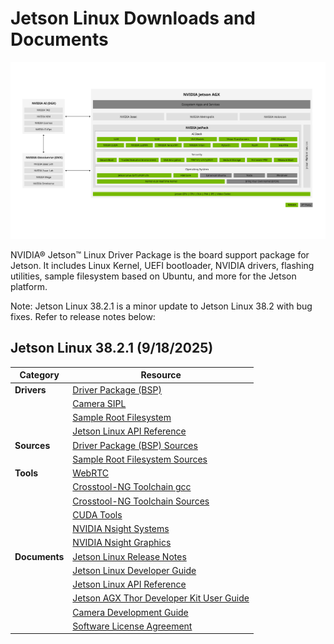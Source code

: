 # Jetson Linux Downloads and Documents

![Jetson Software Stack](jetson-software-stack-diagram-r1-01(1).svg)

NVIDIA® Jetson™ Linux Driver Package is the board support package for Jetson. It includes Linux Kernel, UEFI bootloader, NVIDIA drivers, flashing utilities, sample filesystem based on Ubuntu, and more for the Jetson platform.

Note: Jetson Linux 38.2.1 is a minor update to Jetson Linux 38.2 with bug fixes. Refer to release notes below:

## Jetson Linux 38.2.1 (9/18/2025)

| Category | Resource |
|---|---|
| **Drivers** | [Driver Package (BSP)](https://developer.nvidia.com/downloads/embedded/L4T/r38_Release_v2.1/release/Jetson_Linux_R38.2.1_aarch64.tbz2) |
|  | [Camera SIPL](https://developer.nvidia.com/downloads/embedded/L4T/r38_Release_v2.1/release/Jetson_SIPL_API_R38.2.1_aarch64.tbz2) |
|  | [Sample Root Filesystem](https://developer.nvidia.com/downloads/embedded/L4T/r38_Release_v2.1/release/Tegra_Linux_Sample-Root-Filesystem_R38.2.1_aarch64.tbz2) |
|  | [Jetson Linux API Reference](https://developer.nvidia.com/downloads/embedded/L4T/r38_Release_v2.1/release/Jetson_Multimedia_API_R38.2.1_aarch64.tbz2) |
| **Sources** | [Driver Package (BSP) Sources](https://developer.nvidia.com/downloads/embedded/L4T/r38_Release_v2.1/sources/public_sources.tbz2) |
|  | [Sample Root Filesystem Sources](https://developer.nvidia.com/downloads/embedded/L4T/r38_Release_v2.1/sources/ubuntu_noble-l4t_aarch64_src.tbz2) |
| **Tools** | [WebRTC](https://developer.nvidia.com/downloads/embedded/L4T/r38_Release_v2.1/release/WebRTC_R38.2.1_aarch64.tbz2) |
|  | [Crosstool-NG Toolchain gcc](https://developer.nvidia.com/downloads/embedded/L4T/r38_Release_v2.0/release/x-tools.tbz2) |
|  | [Crosstool-NG Toolchain Sources](https://developer.nvidia.com/downloads/embedded/L4T/r38_Release_v2.0/sources/crosstool-ng-jetson.tbz2) |
|  | [CUDA Tools](https://developer.nvidia.com/cuda-toolkit) |
|  | [NVIDIA Nsight Systems](https://developer.nvidia.com/nsight-systems/get-started) |
|  | [NVIDIA Nsight Graphics](https://developer.nvidia.com/nsight-graphics) |
| **Documents** | [Jetson Linux Release Notes](https://docs.nvidia.com/jetson/archives/r38.2.1/ReleaseNotes/Jetson_Linux_Release_Notes_r38.2.1.pdf) |
|  | [Jetson Linux Developer Guide](https://docs.nvidia.com/jetson/archives/r38.2.1/DeveloperGuide/index.html) |
|  | [Jetson Linux API Reference](https://docs.nvidia.com/jetson/archives/r38.2/ApiReference/index.html) |
|  | [Jetson AGX Thor Developer Kit User Guide](https://docs.nvidia.com/jetson/agx-thor-devkit-4fed1671/user-guide/latest/quick_start.html) |
|  | [Camera Development Guide](https://docs.nvidia.com/jetson/archives/r38.2/DeveloperGuide/SD/CameraDevelopment/CoECameraDevelopment.html) |
|  | [Software License Agreement](https://developer.nvidia.com/downloads/embedded/L4T/r38_Release_v2.0/release/Tegra_Software_License_Agreement-Tegra-Linux.txt) |

